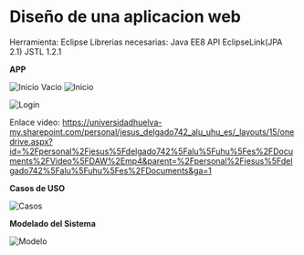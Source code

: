 # Diseño de una aplicacion web

Herramienta: Eclipse
Librerias necesarias:
	Java EE8 API
	EclipseLink(JPA 2.1)
	JSTL 1.2.1




**APP**

![Inicio Vacio](https://github.com/JesusDJ98/Desarrollo-de-Aplicaciones-Web/Practica_DAW/Imagenes/Inicio.JPG) ![Inicio](https://github.com/JesusDJ98/Desarrollo-de-Aplicaciones-Web/Practica_DAW/Imagenes/Inicio2.JPG)

![Login](https://github.com/JesusDJ98/Desarrollo-de-Aplicaciones-Web/Practica_DAW/Imagenes/Login.JPG)


Enlace video:
https://universidadhuelva-my.sharepoint.com/personal/jesus_delgado742_alu_uhu_es/_layouts/15/onedrive.aspx?id=%2Fpersonal%2Fjesus%5Fdelgado742%5Falu%5Fuhu%5Fes%2FDocuments%2FVideo%5FDAW%2Emp4&parent=%2Fpersonal%2Fjesus%5Fdelgado742%5Falu%5Fuhu%5Fes%2FDocuments&ga=1



**Casos de USO**

![Casos](https://github.com/JesusDJ98/Desarrollo-de-Aplicaciones-Web/Practica_DAW/Imagenes/CasosDeUso.JPG)


**Modelado del Sistema**

![Modelo](https://github.com/JesusDJ98/Desarrollo-de-Aplicaciones-Web/Practica_DAW/Imagenes/Modelado.JPG)

